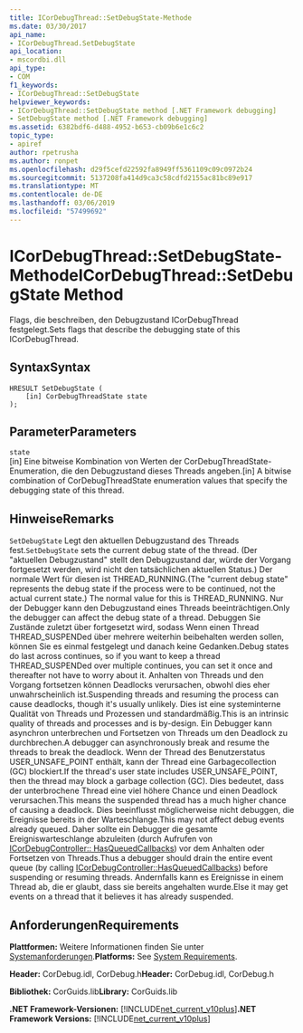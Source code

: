 ```yaml
---
title: ICorDebugThread::SetDebugState-Methode
ms.date: 03/30/2017
api_name:
- ICorDebugThread.SetDebugState
api_location:
- mscordbi.dll
api_type:
- COM
f1_keywords:
- ICorDebugThread::SetDebugState
helpviewer_keywords:
- ICorDebugThread::SetDebugState method [.NET Framework debugging]
- SetDebugState method [.NET Framework debugging]
ms.assetid: 6382bdf6-d488-4952-b653-cb09b6e1c6c2
topic_type:
- apiref
author: rpetrusha
ms.author: ronpet
ms.openlocfilehash: d29f5cefd22592fa8949ff5361109c09c0972b24
ms.sourcegitcommit: 5137208fa414d9ca3c58cdfd2155ac81bc89e917
ms.translationtype: MT
ms.contentlocale: de-DE
ms.lasthandoff: 03/06/2019
ms.locfileid: "57499692"
---
```

# <a name="icordebugthreadsetdebugstate-method"></a><span data-ttu-id="21903-102">ICorDebugThread::SetDebugState-Methode</span><span class="sxs-lookup"><span data-stu-id="21903-102">ICorDebugThread::SetDebugState Method</span></span>
<span data-ttu-id="21903-103">Flags, die beschreiben, den Debugzustand ICorDebugThread festgelegt.</span><span class="sxs-lookup"><span data-stu-id="21903-103">Sets flags that describe the debugging state of this ICorDebugThread.</span></span>  
  
## <a name="syntax"></a><span data-ttu-id="21903-104">Syntax</span><span class="sxs-lookup"><span data-stu-id="21903-104">Syntax</span></span>  
  
```  
HRESULT SetDebugState (  
    [in] CorDebugThreadState state  
);  
```  
  
## <a name="parameters"></a><span data-ttu-id="21903-105">Parameter</span><span class="sxs-lookup"><span data-stu-id="21903-105">Parameters</span></span>  
 `state`  
 <span data-ttu-id="21903-106">[in] Eine bitweise Kombination von Werten der CorDebugThreadState-Enumeration, die den Debugzustand dieses Threads angeben.</span><span class="sxs-lookup"><span data-stu-id="21903-106">[in] A bitwise combination of CorDebugThreadState enumeration values that specify the debugging state of this thread.</span></span>  
  
## <a name="remarks"></a><span data-ttu-id="21903-107">Hinweise</span><span class="sxs-lookup"><span data-stu-id="21903-107">Remarks</span></span>  
 <span data-ttu-id="21903-108">`SetDebugState` Legt den aktuellen Debugzustand des Threads fest.</span><span class="sxs-lookup"><span data-stu-id="21903-108">`SetDebugState` sets the current debug state of the thread.</span></span> <span data-ttu-id="21903-109">(Der "aktuellen Debugzustand" stellt den Debugzustand dar, würde der Vorgang fortgesetzt werden, wird nicht den tatsächlichen aktuellen Status.) Der normale Wert für diesen ist THREAD_RUNNING.</span><span class="sxs-lookup"><span data-stu-id="21903-109">(The "current debug state" represents the debug state if the process were to be continued, not the actual current state.) The normal value for this is THREAD_RUNNING.</span></span> <span data-ttu-id="21903-110">Nur der Debugger kann den Debugzustand eines Threads beeinträchtigen.</span><span class="sxs-lookup"><span data-stu-id="21903-110">Only the debugger can affect the debug state of a thread.</span></span> <span data-ttu-id="21903-111">Debuggen Sie Zustände zuletzt über fortgesetzt wird, sodass Wenn einen Thread THREAD_SUSPENDed über mehrere weiterhin beibehalten werden sollen, können Sie es einmal festgelegt und danach keine Gedanken.</span><span class="sxs-lookup"><span data-stu-id="21903-111">Debug states do last across continues, so if you want to keep a thread THREAD_SUSPENDed over multiple continues, you can set it once and thereafter not have to worry about it.</span></span> <span data-ttu-id="21903-112">Anhalten von Threads und den Vorgang fortsetzen können Deadlocks verursachen, obwohl dies eher unwahrscheinlich ist.</span><span class="sxs-lookup"><span data-stu-id="21903-112">Suspending threads and resuming the process can cause deadlocks, though it's usually unlikely.</span></span> <span data-ttu-id="21903-113">Dies ist eine systeminterne Qualität von Threads und Prozessen und standardmäßig.</span><span class="sxs-lookup"><span data-stu-id="21903-113">This is an intrinsic quality of threads and processes and is by-design.</span></span> <span data-ttu-id="21903-114">Ein Debugger kann asynchron unterbrechen und Fortsetzen von Threads um den Deadlock zu durchbrechen.</span><span class="sxs-lookup"><span data-stu-id="21903-114">A debugger can asynchronously break and resume the threads to break the deadlock.</span></span> <span data-ttu-id="21903-115">Wenn der Thread des Benutzerstatus USER_UNSAFE_POINT enthält, kann der Thread eine Garbagecollection (GC) blockiert.</span><span class="sxs-lookup"><span data-stu-id="21903-115">If the thread's user state includes USER_UNSAFE_POINT, then the thread may block a garbage collection (GC).</span></span> <span data-ttu-id="21903-116">Dies bedeutet, dass der unterbrochene Thread eine viel höhere Chance und einen Deadlock verursachen.</span><span class="sxs-lookup"><span data-stu-id="21903-116">This means the suspended thread has a much higher chance of causing a deadlock.</span></span> <span data-ttu-id="21903-117">Dies beeinflusst möglicherweise nicht debuggen, die Ereignisse bereits in der Warteschlange.</span><span class="sxs-lookup"><span data-stu-id="21903-117">This may not affect debug events already queued.</span></span> <span data-ttu-id="21903-118">Daher sollte ein Debugger die gesamte Ereigniswarteschlange abzuleiten (durch Aufrufen von [ICorDebugController:: HasQueuedCallbacks](../../../../docs/framework/unmanaged-api/debugging/icordebugcontroller-hasqueuedcallbacks-method.md)) vor dem Anhalten oder Fortsetzen von Threads.</span><span class="sxs-lookup"><span data-stu-id="21903-118">Thus a debugger should drain the entire event queue (by calling [ICorDebugController::HasQueuedCallbacks](../../../../docs/framework/unmanaged-api/debugging/icordebugcontroller-hasqueuedcallbacks-method.md)) before suspending or resuming threads.</span></span> <span data-ttu-id="21903-119">Andernfalls kann es Ereignisse in einem Thread ab, die er glaubt, dass sie bereits angehalten wurde.</span><span class="sxs-lookup"><span data-stu-id="21903-119">Else it may get events on a thread that it believes it has already suspended.</span></span>  
  
## <a name="requirements"></a><span data-ttu-id="21903-120">Anforderungen</span><span class="sxs-lookup"><span data-stu-id="21903-120">Requirements</span></span>  
 <span data-ttu-id="21903-121">**Plattformen:** Weitere Informationen finden Sie unter [Systemanforderungen](../../../../docs/framework/get-started/system-requirements.md).</span><span class="sxs-lookup"><span data-stu-id="21903-121">**Platforms:** See [System Requirements](../../../../docs/framework/get-started/system-requirements.md).</span></span>  
  
 <span data-ttu-id="21903-122">**Header:** CorDebug.idl, CorDebug.h</span><span class="sxs-lookup"><span data-stu-id="21903-122">**Header:** CorDebug.idl, CorDebug.h</span></span>  
  
 <span data-ttu-id="21903-123">**Bibliothek:** CorGuids.lib</span><span class="sxs-lookup"><span data-stu-id="21903-123">**Library:** CorGuids.lib</span></span>  
  
 <span data-ttu-id="21903-124">**.NET Framework-Versionen:** [!INCLUDE[net_current_v10plus](../../../../includes/net-current-v10plus-md.md)]</span><span class="sxs-lookup"><span data-stu-id="21903-124">**.NET Framework Versions:** [!INCLUDE[net_current_v10plus](../../../../includes/net-current-v10plus-md.md)]</span></span>
